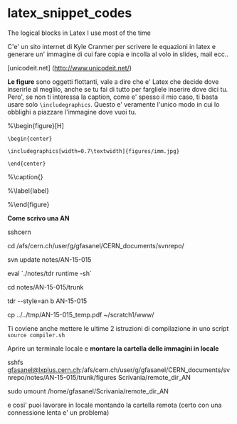 # latex_snippet_codes
The logical blocks in Latex I use most of the time

C'e' un sito internet di Kyle Cranmer per scrivere le equazioni in latex e generare un' immagine di cui fare copia e incolla al volo in slides, mail ecc..

[unicodeit.net] (http://www.unicodeit.net/)

**Le figure** sono oggetti flottanti, vale a dire che e' Latex che decide dove inserirle al megliio, anche se tu fai di tutto per fargliele inserire dove dici tu.
Pero', se non ti interessa la caption, come e' spesso il mio caso, ti basta usare solo `\includegraphics`. Questo e' veramente l'unico modo in cui lo obblighi a piazzare l'immagine dove vuoi tu.

%\begin{figure}[H]

`\begin{center}`

`\includegraphics[width=0.7\textwidth]{figures/imm.jpg}`

`\end{center}`

%\caption{}

%\label{label}

%\end{figure}

**Come scrivo una AN**

sshcern

cd /afs/cern.ch/user/g/gfasanel/CERN_documents/svnrepo/

svn update notes/AN-15-015

eval \`./notes/tdr runtime -sh\`

cd notes/AN-15-015/trunk

tdr --style=an b AN-15-015

cp ../../tmp/AN-15-015_temp.pdf ~/scratch1/www/

Ti coviene anche mettere le ultime 2 istruzioni di compilazione in uno script `source compiler.sh`

Aprire un terminale locale e **montare la cartella delle immagini in locale**

sshfs gfasanel@lxplus.cern.ch:/afs/cern.ch/user/g/gfasanel/CERN_documents/svnrepo/notes/AN-15-015/trunk/figures Scrivania/remote_dir_AN

sudo umount /home/gfasanel/Scrivania/remote_dir_AN

e cosi' puoi lavorare in locale montando la cartella remota (certo con una connessione lenta e' un problema)
